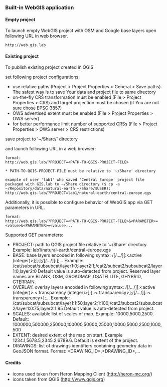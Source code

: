 ### Built-in WebGIS application

#### Empty project
To launch empty WebGIS project with OSM and Google base layers open following URL in web
browser. 

```
http://web.gis.lab
```

#### Existing project
To publish existing project created in QGIS

set following project configurations:

 * use relative paths (Project > Project Properties > General > Save paths). The safest way is to save Your data and project
   file to same directory
 * on-the-fly CRS transformation must be enabled (File > Project Properties > CRS) and target projection
   must be chosen (if You are not sure chose EPSG:3857)
 * OWS advertised extent must be enabled (File > Project Properties > OWS server)
 * for better performance limit number of supported CRSs (File > Project Properties > OWS server > CRS restrictions)

save project to '~/Share/<USERNAME>' directory

and launch following URL in a web browser:
```
format:
http://web.gis.lab/?PROJECT=<PATH-TO-QGIS-PROJECT-FILE>

* PATH-TO-QGIS-PROJECT-FILE must be relative to '~/Share' directory

example of user 'lab1' who saved 'Central Europe' project file packaged with GIS.lab to ~/Share directory ($ cp -a ~/Repository/data/natural-earth ~/Share/$USER):
http://web.gis.lab/?PROJECT=lab1/natural-earth/central-europe.qgs

```

Additionally, it is possible to configure behavior of WebGIS app via GET parameters in URL.
```
format:
http://web.gis.lab/?PROJECT=<PATH-TO-QGIS-PROJECT-FILE>&<PARAMETER>=<value>&<PARAMETER>=<value>...

```

Supported GET parameters:
 * PROJECT: path to QGIS project file relative to '~/Share' directory. Example: lab1/natural-earth/central-europe.qgs
 * BASE: base layers encoded in following syntax: /[<category name>/.../]<layer name>[:<active (integer)>];<layer name>[:<active>];/[<category name>/.../]<layer name>[:<active>];... Example: /cat/subcat/subsubcat/layer1:0;layer2:1;/cat2/subcat2/subsubcat2/layer1:0;layer2:0 Default value is auto-detected from project. Reserved layer names are BLANK, OSM, GROADMAP, GSATELLITE, GHYBRID, GTERRAIN.
 * OVERLAY: overlay layers encoded in following syntax: /[<category name>/.../]<layer name>[:<active (integer)>:< transparency (integer)>];<layer name>[:<active>:< transparency>];/[<category name>/.../]<layer name>[:<active>:< transparency>];... Example: /cat/subcat/subsubcat/layer1:1:50;layer2:1:100;/cat2/subcat2/subsubcat2/layer1:0:75;layer2:1:85 Default value is auto-detected from project.
 * SCALES: available list of scales of map. Example: 10000,5000,2500. Default: 1000000,500000,250000,100000,50000,25000,10000,5000,2500,1000,500
 * EXTENT: desired extent of the map on start. Example 1234.1,5678.5,2345.2,6789.6. Default is extent of the project.
 * DRAWINGS: list of drawings identifiers containing geometry data in GeoJSON format. Format: <DRAWING_ID>,<DRAWING_ID>,...


#### Credits
 * icons used taken from Heron Mapping Client (http://heron-mc.org/)
 * icons taken from QGIS (http://www.qgis.org)

